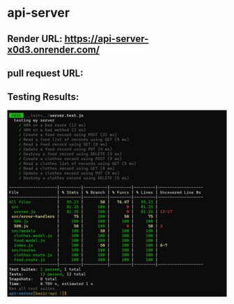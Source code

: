 # api-server

## Render URL: https://api-server-x0d3.onrender.com/

## pull request URL:

## Testing Results: 
![img1](Food.png)